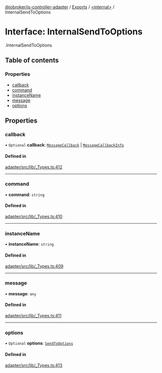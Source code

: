 [@iobroker/js-controller-adapter](../README.md) / [Exports](../modules.md) / [<internal\>](../modules/internal_.md) / InternalSendToOptions

# Interface: InternalSendToOptions

[<internal>](../modules/internal_.md).InternalSendToOptions

## Table of contents

### Properties

- [callback](internal_.InternalSendToOptions.md#callback)
- [command](internal_.InternalSendToOptions.md#command)
- [instanceName](internal_.InternalSendToOptions.md#instancename)
- [message](internal_.InternalSendToOptions.md#message)
- [options](internal_.InternalSendToOptions.md#options)

## Properties

### callback

• `Optional` **callback**: [`MessageCallback`](../modules/internal_.md#messagecallback) \| [`MessageCallbackInfo`](internal_.MessageCallbackInfo.md)

#### Defined in

[adapter/src/lib/_Types.ts:412](https://github.com/ioBroker/ioBroker.js-controller/blob/9e3b8273/packages/adapter/src/lib/_Types.ts#L412)

___

### command

• **command**: `string`

#### Defined in

[adapter/src/lib/_Types.ts:410](https://github.com/ioBroker/ioBroker.js-controller/blob/9e3b8273/packages/adapter/src/lib/_Types.ts#L410)

___

### instanceName

• **instanceName**: `string`

#### Defined in

[adapter/src/lib/_Types.ts:409](https://github.com/ioBroker/ioBroker.js-controller/blob/9e3b8273/packages/adapter/src/lib/_Types.ts#L409)

___

### message

• **message**: `any`

#### Defined in

[adapter/src/lib/_Types.ts:411](https://github.com/ioBroker/ioBroker.js-controller/blob/9e3b8273/packages/adapter/src/lib/_Types.ts#L411)

___

### options

• `Optional` **options**: [`SendToOptions`](internal_.SendToOptions.md)

#### Defined in

[adapter/src/lib/_Types.ts:413](https://github.com/ioBroker/ioBroker.js-controller/blob/9e3b8273/packages/adapter/src/lib/_Types.ts#L413)
